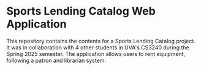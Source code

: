 # Sports Lending Catalog Web Application
This repository contains the contents for a Sports Lending Catalog project. It was in collaboration with 4 other students in UVA's CS3240 during the Spring 2025 semester. The application allows users to rent equipment, following a patron and librarian system.